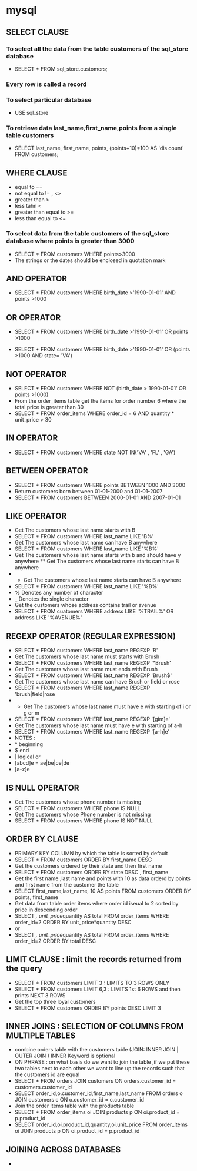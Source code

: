 # mysql
## SELECT CLAUSE
### To select all the data from the table customers of the sql_store database
* SELECT * FROM sql_store.customers;
### Every row is called a record
### To select particular database
* USE sql_store
### To retrieve data last_name,first_name,points from a single table customers
* SELECT 
	  last_name,
    first_name,
    points,
    (points+10)*100 AS 'dis count'
FROM customers;
## WHERE CLAUSE
* equal to ==
* not equal to != , <>
* greater than > 
* less tahn <
* greater than equal to >=
* less than equal to <=
### To select data from the table customers of the sql_store database where points is greater than 3000
* SELECT *
FROM customers
WHERE points>3000
* The strings or the dates should be enclosed in quotation mark
## AND OPERATOR
* SELECT *
FROM customers
WHERE birth_date >'1990-01-01' AND points >1000
## OR OPERATOR
* SELECT *
FROM customers
WHERE birth_date >'1990-01-01' OR points >1000

* SELECT *
FROM customers
WHERE birth_date >'1990-01-01' OR (points >1000 AND state= 'VA')

## NOT OPERATOR
* SELECT *
FROM customers
WHERE  NOT (birth_date >'1990-01-01' OR points >1000)
 * From the order_items table get the items for order number 6 where the total price is greater than 30
 * SELECT * FROM order_items WHERE order_id = 6 AND quantity * unit_price  > 30
## IN OPERATOR
* SELECT * FROM customers WHERE state NOT IN('VA' , 'FL' , 'GA')
## BETWEEN OPERATOR
* SELECT * FROM customers WHERE points BETWEEN 1000 AND 3000
* Return customers born  between 01-01-2000 and 01-01-2007
* SELECT * FROM customers BETWEEN 2000-01-01 AND 2007-01-01

## LIKE OPERATOR
* Get The customers whose last name starts with B
* SELECT * FROM customers WHERE last_name LIKE 'B%'
* Get The customers whose last name can have B anywhere
* SELECT * FROM customers WHERE last_name LIKE '%B%'
* Get The customers whose last name starts with b and should have y  anywhere
** Get The customers whose last name starts can have B anywhere
* * Get The customers whose last name starts can have B anywhere
* SELECT * FROM customers WHERE last_name LIKE '%B%'
* % Denotes any number of character 
* _ Denotes the single character
* Get the customers whose address contains trail or avenue
* SELECT * FROM cuatomers WHERE address LIKE '%TRAIL%' OR address LIKE '%AVENUE%'
## REGEXP OPERATOR (REGULAR EXPRESSION)
* SELECT * FROM customers WHERE last_name REGEXP 'B'
* Get The customers whose last name must starts with Brush
* SELECT * FROM customers WHERE last_name REGEXP '^Brush'
* Get The customers whose last name must ends with Brush
* SELECT * FROM customers WHERE last_name REGEXP 'Brush$'
* Get The customers whose last name can have Brush or field or rose 
* SELECT * FROM customers WHERE last_name REGEXP 'brush|field|rose
* * Get The customers whose last name must have e with starting of i or g or m
* SELECT * FROM customers WHERE last_name REGEXP '[gim]e'     
* Get The customers whose last name must have e with starting of a-h
* SELECT * FROM customers WHERE last_name REGEXP '[a-h]e' 
* NOTES : 
* ^ beginning
* $ end
* | logical or
* [abcd]e = ae|be|ce|de
* [a-z]e
## IS NULL OPERATOR
* Get The customers whose phone number is missing
* SELECT * FROM customers WHERE phone IS NULL
*  Get The customers whose Phone number is not missing
* SELECT * FROM customers WHERE phone IS NOT NULL
## ORDER BY CLAUSE
* PRIMARY KEY COLUMN by which the table is sorted by default
* SELECT * FROM customers ORDER BY first_name DESC
* Get the customers ordered by their state and then first name
* SELECT * FROM customers ORDER BY state DESC , first_name
* Get the first name ,last name  and points with 10 as data orderd by points and first name from the customer the table
* SELECT first_name,last_name, 10 AS points FROM customers ORDER BY points, first_name
* Get data from table order items where order id iseual to 2 sorted by price in descending order
* SELECT *, unit_price*quantity AS total FROM order_items WHERE order_id=2 ORDER BY unit_price*quantity DESC
* or
* SELECT *, unit_price*quantity AS total FROM order_items WHERE order_id=2 ORDER BY total DESC
## LIMIT CLAUSE : limit the records returned from the query
* SELECT * FROM customers LIMIT 3  :  LIMITS TO 3 ROWS ONLY
* SELECT * FROM customers LIMIT 6,3  :  LIMITS 1st 6 ROWS and then prints NEXT 3 ROWS
* Get the top three loyal customers
* SELECT * FROM customers ORDER BY points DESC  LIMIT 3
##  INNER JOINS : SELECTION OF COLUMNS FROM MULTIPLE TABLES
* combine orders table with the customers table (JOIN: INNER JOIN | OUTER JOIN ) INNER Keyword is optional 
* ON PHRASE : on what basis do we want to join the table ,if we put these two tables next to each other we want to line up the records such that the customers id are equal
* SELECT * FROM orders JOIN customers ON orders.customer_id = customers.customer_id
* SELECT order_id,o.customer_id,first_name,last_name FROM orders o JOIN customers c ON o.customer_id = c.customer_id
* Join the order items table with the products table 
* SELECT * FROM order_items oi JOIN products p ON oi.product_id = p.product_id
*  SELECT order_id,oi.product_id,quantity,oi.unit_price FROM order_items oi JOIN products p ON oi.product_id = p.product_id
## JOINING ACROSS DATABASES
* 
